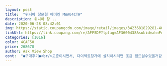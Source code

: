 ```yaml
---
layout: post 
title:  "위니아 창문형 에어컨 MWA04CTW" 
description: 위니아 창 ..
date: 2020-06-28 08:42:01 
img: https://static.coupangcdn.com/image/retail/images/3423681829281-40b3bc59-f712-4fd9-8404-64f4c4512db2.jpg 
linkUrl: https://link.coupang.com/re/AFFSDP?lptag=AF3600438&subid=ahnPublicAsk&pageKey=1556940059&itemId=2662532664&vendorItemId=70653130813&traceid=V0-113-2a9ebf520db9d3f1 
categories: [1016] 
color: 4CAF50 
price: 268670 
author: Ask View Shop 
cont:  "●구매후기●<br/>고층이시면서, 다이렉트창가에 설치하시려면 조금 힘드실수있을거같아요.<br/><br/>(드릴구비필수),<br/>(에어컨 위를 막은 아이소핑크는 에어컨크기 제원보고 창틀에 끼워지니 좀 넓게 인터넷에 제단주문했더니 딱 맞게 왔네요.<br/> W410 x H820 30T 아이소핑크사용)<br/>(제품이 무거워 절대 대충하시면 안 될 거 같아요)<br/>가성비부터해서 너무나 좋습니다.<br/><br/>거기로 물이 빠져나가요.<br/>.<br/> 소리는 일반 에어컨보다<br/>결론은, 소음만 조금 참을 수 있다면, 설치공간이 까다롭지않다면,<br/>고층이시면 필수로 주문하실때부터 같은 회사에서 파는 브라켓 같이 사시거나,<br/>냉방능력은 4평짜린데도 불구 7<br/> -8평범위 덥지않을정도로 케어되고 너무 좋네요.<br/><br/>냉풍기 이런거보다 훨 괜찮아요.<br/> 선풍기도 같이트니깐<br/>단, 소음은 생각만큼 있습니다.<br/> 실외기 돌아가는 소리정도의 소음.<br/> (소음에 안민감하신분들ㄱㄱ)<br/>두번째는 창고와 이어져있는 창문입니다.<br/><br/>뒤로 경사를 34도 이상을 필수로 줘야하는 부분이 있어서 브라켓없이는 밑으로 떨어질 것 같아서,<br/>들어서 켜놓고 지낼만 하네요.<br/>.<br/><br/>막아주고 뒷면은 같이 동봉해서오는 호수 꽂아주면<br/>베란다에 설치했어요 높이150cm 선반 구입해서<br/>본체 뒤쪽면에 고무로 막혀있는데 그걸 아랫면쪽에<br/>브라켓을 튼실하게 직접 짜시거나 설치기사를 부르거나 해야 할 것 같네요.<br/><br/>사는 곳은 5층이며, 방에 창문이 2개인데,<br/>설치용브라켓이나 설치기사님 없이는 절대 불가능하다는 판단.<br/><br/>시끄러운 편입니다 절전이나 평시에는 괜찮지만 냉매가 돌기시작하면 일반 에어컨 실외기의 굉음이 마치 방안에 울려퍼지는 느낌이랄가요 잠자는 방은 그냥 벽걸이 에어컨 다세요<br/>시원하고 넘넘  좋습니다 <br/>시원하고 다 좋은데<br/>에어컨 젤 위에 놓고 단열재로 막고 시트지붙였어요 은박테이프로 단열재 연결해줬어요.<br/><br/>원래는 바깥으로 바로 통하는 창문에 다이렉트로 설치하려고 구매하였으나,<br/>일단, 사용환경은 7<br/> -8평가량의 방이며,<br/>저는 선반에 올린거라 호수를 뒤쪽으로 빼줬어요.<br/><br/>창고쪽 창문으로 설치하였는데,<br/>컴퓨터만 하는 방에 쓸거라 상관은 없지만<br/>크긴한데 설치다하고 베란다 문 닫고 켜니 소음이줄어<br/>하나는 바깥으로 바로 통하는 창문.<br/><br/>" 
---
```

